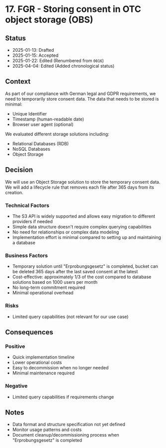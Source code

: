 # 17. FGR - Storing consent in OTC object storage (OBS)

## Status

- 2025-01-13: Drafted
- 2025-01-15: Accepted
- 2025-01-22: Edited (Renumbered from `0016`)
- 2025-04-04: Edited (Added chronological status)

## Context

As part of our compliance with German legal and GDPR requirements, we need
to temporarily store consent data. The data that needs to be stored is minimal:

- Unique Identifier
- Timestamp (human-readable date)
- Browser user agent (optional)

We evaluated different storage solutions including:

- Relational Databases (RDB)
- NoSQL Databases
- Object Storage

## Decision

We will use an Object Storage solution to store the temporary consent data. We will add a lifecycle rule that removes each file after 365 days from its creation.

### Technical Factors

- The S3 API is widely supported and allows easy migration to different providers if needed
- Simple data structure doesn't require complex querying capabilities
- No need for relationships or complex data modeling
- Implementation effort is minimal compared to setting up and maintaining a database

### Business Factors

- Temporary solution until "Erprobungsgesetz" is completed, bucket can be deleted 365 days after the last saved consent at the latest
- Cost-effective: approximately 1/3 of the cost compared to database solutions based on 1000 users per month
- No long-term commitment required
- Minimal operational overhead

### Risks

- Limited query capabilities (not relevant for our use case)

## Consequences

### Positive

- Quick implementation timeline
- Lower operational costs
- Easy to decommission when no longer needed
- Minimal maintenance required

### Negative

- Limited query capabilities if requirements change

## Notes

- Data format and structure specification not yet defined
- Monitor usage patterns and costs
- Document cleanup/decommissioning process when "Erprobungsgesetz" is completed

